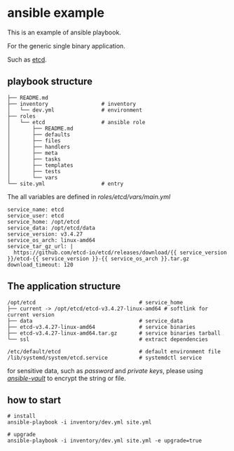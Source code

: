 # ansible example

This is an example of ansible playbook.

For the generic single binary application.

Such as [etcd](https://etcd.io/).

## playbook structure

```
├── README.md
├── inventory                 # inventory
│   └── dev.yml               # environment
├── roles
│   └── etcd                  # ansible role
│       ├── README.md
│       ├── defaults
│       ├── files
│       ├── handlers
│       ├── meta
│       ├── tasks
│       ├── templates
│       ├── tests
│       └── vars
└── site.yml                  # entry
```

The all variables are defined in _roles/etcd/vars/main.yml_

```
service_name: etcd
service_user: etcd
service_home: /opt/etcd
service_data: /opt/etcd/data
service_version: v3.4.27
service_os_arch: linux-amd64
service_tar_gz_url: |
  https://github.com/etcd-io/etcd/releases/download/{{ service_version }}/etcd-{{ service_version }}-{{ service_os_arch }}.tar.gz
download_timeout: 120
```

## The application structure

```
/opt/etcd                                 # service_home
├── current -> /opt/etcd/etcd-v3.4.27-linux-amd64 # softlink for current version
├── data                                  # service_data
├── etcd-v3.4.27-linux-amd64              # service binaries
├── etcd-v3.4.27-linux-amd64.tar.gz       # service binaries tarball
└── ssl                                   # extract dependencies

/etc/default/etcd                         # default environment file
/lib/systemd/system/etcd.service          # systemdctl service
```

for sensitive data, such as _password_ and _private keys_, please using _[ansible-vault](https://docs.ansible.com/ansible/latest/cli/ansible-vault.html)_ to encrypt the string or file.

## how to start

```
# install
ansible-playbook -i inventory/dev.yml site.yml

# upgrade
ansible-playbook -i inventory/dev.yml site.yml -e upgrade=true
```
